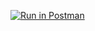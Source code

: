 [![Run in Postman](https://run.pstmn.io/button.svg)](https://app.getpostman.com/run-collection/fe607df0ab966e68b9b5#?env%5BHW3-1%5D=W3sia2V5IjoiSldUX3Rva2VucyIsInZhbHVlIjoiSldUIGV5SmhiR2NpT2lKSVV6STFOaUlzSW5SNWNDSTZJa3BYVkNKOS5leUpwWkNJNklqVmpPR1JtTmpGaE9UazVOekExTkRRMFkyVmxZamhrTVNJc0luVnpaWEp1WVcxbElqb2lkWE5sY2pFaUxDSnBZWFFpT2pFMU9EWXlNVEl3TURSOS5jMFo3UHkwa0VVcmxLdzFVTjJCd3hWYU40c3M0VkVVUzZzbkZBMTFEUHhJIiwiZW5hYmxlZCI6dHJ1ZX1d)
